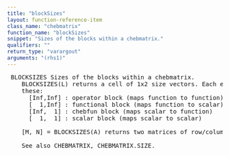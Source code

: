 ```yaml
---
title: "blockSizes"
layout: function-reference-item
class_name: "chebmatrix"
function_name: "blockSizes"
snippet: "Sizes of the blocks within a chebmatrix."
qualifiers: ""
return_type: "varargout"
arguments: "(rhs1)"
---
```


<pre class="help-text"> BLOCKSIZES Sizes of the blocks within a chebmatrix.
    BLOCKSIZES(L) returns a cell of 1x2 size vectors. Each entry is one of
    these:
      [Inf,Inf] : operator block (maps function to function)
      [  1,Inf] : functional block (maps function to scalar)
      [Inf,  1] : chebfun block (maps scalar to function)
      [  1,  1] : scalar block (maps scalar to scalar)
 
    [M, N] = BLOCKSIZES(A) returns two matrices of row/column sizes.
 
    See also CHEBMATRIX, CHEBMATRIX.SIZE.
</pre>